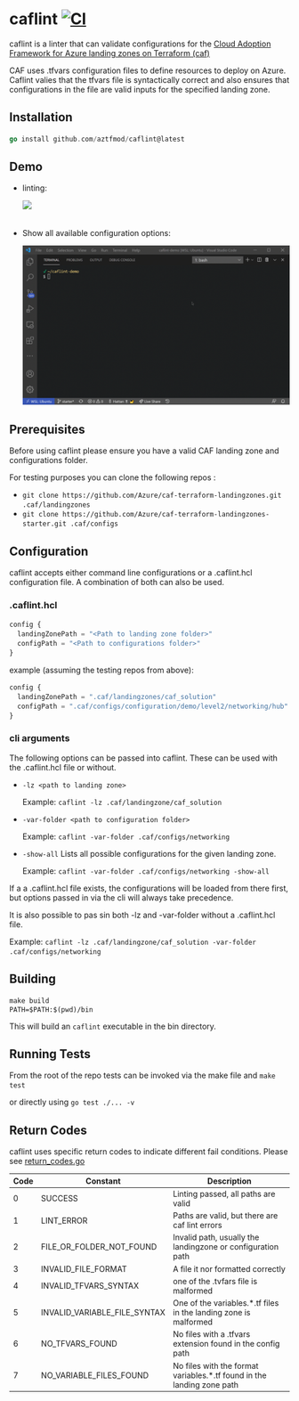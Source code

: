 # caflint [![CI](https://github.com/aztfmod/caflint/actions/workflows/ci.yml/badge.svg)](https://github.com/aztfmod/caflint/actions/workflows/ci.yml)

caflint is a linter that can validate configurations for the [Cloud Adoption Framework for Azure landing zones on Terraform (caf)](https://github.com/Azure/caf-terraform-landingzones)

CAF uses .tfvars configuration files to define resources to deploy on Azure. Caflint valies that the tfvars file is syntactically correct and also ensures that configurations in the file are valid inputs for the specified landing zone.

## Installation

```go
go install github.com/aztfmod/caflint@latest 
```

## Demo

* linting:
  
  <img src="media/caflint-demo.gif" width="650"/> <br/> <br/>


* Show all available configuration options:
  
  <img src="media/caf-lint-showall.gif" width="650"/>

## Prerequisites

Before using caflint please ensure you have a valid CAF landing zone and configurations folder.

For testing purposes you can clone the following repos :

* `git clone https://github.com/Azure/caf-terraform-landingzones.git .caf/landingzones`
* `git clone https://github.com/Azure/caf-terraform-landingzones-starter.git .caf/configs`

## Configuration

caflint accepts either command line configurations or a .caflint.hcl configuration file. A combination of both can also be used.

### .caflint.hcl

```terraform
config {
  landingZonePath = "<Path to landing zone folder>"
  configPath = "<Path to configurations folder>"
}
```

example (assuming the testing repos from above):

```terraform
config {
  landingZonePath = ".caf/landingzones/caf_solution"
  configPath = ".caf/configs/configuration/demo/level2/networking/hub"
}
```

### cli arguments

The following options can be passed into caflint. These can be used with the .caflint.hcl file or without.

* `-lz <path to landing zone>`
  
  Example: `caflint -lz .caf/landingzone/caf_solution`

* `-var-folder <path to configuration folder>`
  
  Example: `caflint -var-folder .caf/configs/networking`

* `-show-all`
  Lists all possible configurations for the given landing zone.

  Example: `caflint -var-folder .caf/configs/networking -show-all`  

If a a .caflint.hcl file exists, the configurations will be loaded from there first, but options passed in via the cli will always take precedence. 

It is also possible to pas sin both -lz and -var-folder without a .caflint.hcl file.

Example: `caflint -lz .caf/landingzone/caf_solution -var-folder .caf/configs/networking`


## Building

```
make build
PATH=$PATH:$(pwd)/bin
```

This will build an `caflint` executable in the bin directory.

## Running Tests

From the root of the repo tests can be invoked via the make file and `make test`

or directly using `go test ./... -v`

## Return Codes

caflint uses specific return codes to indicate different fail conditions. Please see [return_codes.go](lint/return_codes.go)

| Code      | Constant | Description
| ---------------- | -------- |------------
| 0 | SUCCESS | Linting passed, all paths are valid
| 1 | LINT_ERROR | Paths are valid, but there are caf lint errors
| 2 | FILE_OR_FOLDER_NOT_FOUND | Invalid path, usually the landingzone or configuration path
| 3 | INVALID_FILE_FORMAT | A file it nor formatted correctly
| 4 | INVALID_TFVARS_SYNTAX | one of the .tvfars file is malformed
| 5 | INVALID_VARIABLE_FILE_SYNTAX | One of the variables.*.tf files in the landing zone is malformed
| 6 | NO_TFVARS_FOUND | No files with a .tfvars extension found in the config path
| 7 | NO_VARIABLE_FILES_FOUND | No files with the format variables.*.tf found in the landing zone path
